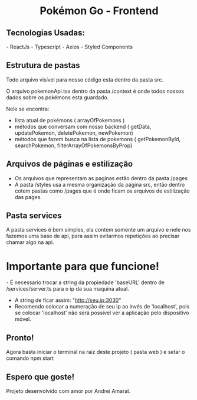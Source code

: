 <h1 align="center"> Pokémon Go - Frontend </h1> 

<h2> Tecnologias Usadas: </h2>
- ReactJs
- Typescript
- Axios 
- Styled Components


<h2> Estrutura de pastas </h2>
<p> Todo arquivo visível para nosso código esta dentro da pasta src.  </p>

<p> O arquivo pokemonApi.tsx dentro da pasta /context é onde todos nossos dados sobre os pokémons esta guardado.  </p>
<p> Nele se encontra: </p>

- lista atual de pokémons ( arrayOfPokemons )
- métodos que conversam com nosso backend ( getData, updatePokemon, deletePokemon, newPokemon)
- métodos que fazem busca na lista de pokemons ( getPokemonById, searchPokemon, filterArrayOfPokemonsByProp)

<h2> Arquivos de páginas e estilização </h2>

- Os arquivos que representam as paginas estão dentro da pasta /pages
- A pasta /styles usa a mesma organização da página src, então dentro cotem pastas como /pages que é onde ficam os arquivos de estilização das pages.

<h2> Pasta services </h2>
<p> A pasta services é bem simples, ela contem somente um arquivo e nele nos fazemos uma base de api, para assim evitarmos repetições ao precisar chamar algo na api.</p>

<h1> Importante para que funcione! </h1>
- É necessario trocar a string da propiedade 'baseURL' dentro de /services/server.ts para o ip da sua maquina atual.

- A string de ficar assim: "http://seu.ip:3030"
- Recomendo colocar a numeração de seu ip ao invés de 'localhost', pois se colocar 'localhost' não será possível ver a aplicação pelo dispositivo móvel.

<h2> Pronto! </h2>
<p> Agora basta iniciar o terminal na raiz deste projeto ( pasta web ) e setar o comando npm start </p>

<h2> Espero que goste! </h2>
<p> Projeto desenvolvido com amor por Andrei Amaral.</p>